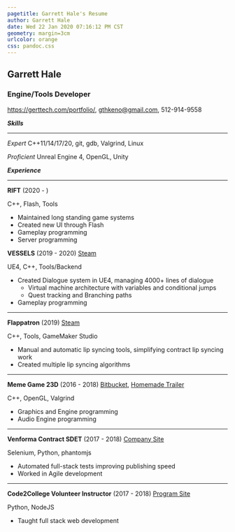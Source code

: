 ```yaml
---
pagetitle: Garrett Hale's Resume
author: Garrett Hale
date: Wed 22 Jan 2020 07:16:12 PM CST
geometry: margin=3cm
urlcolor: orange
css: pandoc.css
---
```


## Garrett Hale

### Engine/Tools Developer

<https://gerttech.com/portfolio/>, <gthkeno@gmail.com>, 512-914-9558

**_Skills_**

---

_Expert_ C++11/14/17/20, git, gdb, Valgrind, Linux

_Proficient_ Unreal Engine 4, OpenGL, Unity

**_Experience_**

---

**RIFT** (2020 - )

C++, Flash, Tools

- Maintained long standing game systems
- Created new UI through Flash
- Gameplay programming
- Server programming

**VESSELS** (2019 - 2020) [Steam](https://store.steampowered.com/app/1371330/Vessels/)

UE4, C++, Tools/Backend
<!--- [steam or itch page here](https://example.com)-->

- Created Dialogue system in UE4, managing 4000+ lines of dialogue
  - Virtual machine architecture with variables and conditional jumps
  - Quest tracking and Branching paths
- Gameplay programming

---

**Flappatron** (2019) [Steam](https://store.steampowered.com/app/1009750/Flappatron/)

C++, Tools, GameMaker Studio

- Manual and automatic lip syncing tools, simplifying contract lip syncing work
- Created multiple lip syncing algorithms

---

**Meme Game 23D** (2016 - 2018) [Bitbucket](https://bitbucket.org/Gertkeno/meme-game-23d),
[Homemade Trailer](https://youtu.be/p9rINCeBq4s)

C++, OpenGL, Valgrind

- Graphics and Engine programming
- Audio Engine programming

---

**Venforma Contract SDET** (2017 - 2018) [Company Site](http://www.venforma.com/)

Selenium, Python, phantomjs

- Automated full-stack tests improving publishing speed
- Worked in Agile development

---

**Code2College Volunteer Instructor** (2017 - 2018) [Program Site](https://code2college.org/)

Python, NodeJS

- Taught full stack web development

<!-- maybe include networking experience -->

<!-- vim: set spell: -->
<!-- vim: set cc=80: -->
